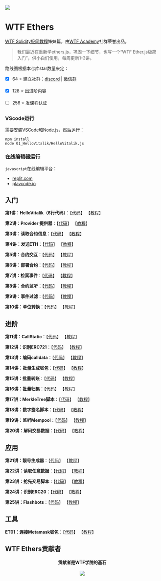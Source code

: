 ![](./img/logo_ethers.jpeg)

# WTF Ethers
[WTF Solidity极简教程](https://github.com/AmazingAng/WTFSolidity)姊妹篇，由[WTF Academy](https://wtf.academy)社群荣誉出品。

>我们最近在重新学ethers.js，巩固一下细节，也写一个“WTF Ether.js极简入门”，供小白们使用，每周更新1-3讲。

路线图根据本仓库star数量来定：
- [x] 64 :star: 建立社群：[discord](https://discord.gg/5akcruXrsk) | [微信群](https://docs.google.com/forms/d/e/1FAIpQLSe4KGT8Sh6sJ7hedQRuIYirOoZK_85miz3dw7vA1-YjodgJ-A/viewform)

- [x] 128 :star: 出进阶内容

- [ ] 256 :star: 发课程认证

### VScode运行

需要安装[VSCode](https://code.visualstudio.com/download)和[Node.js](https://nodejs.org/zh-cn/download/)，然后运行：

```shell
npm install
node 01_HelloVitalik/HelloVitalik.js
```
### 在线编辑器运行

`javascript`在线编辑平台：
* [replit.com](https://replit.com/)
* [playcode.io](https://playcode.io)

## 入门
**第1讲：HelloVitalik（6行代码）**：【[代码](https://github.com/WTFAcademy/WTFEthers/blob/main/01_HelloVitalik)】 【[教程](https://github.com/WTFAcademy/WTFEthers/blob/main/01_HelloVitalik/readme.md)】

**第2讲：Provider 提供器**：【[代码](https://github.com/WTFAcademy/WTFEthers/blob/main/02_Provider)】 【[教程](https://github.com/WTFAcademy/WTFEthers/blob/main/02_Provider/readme.md)】

**第3讲：读取合约信息**：【[代码](https://github.com/WTFAcademy/WTFEthers/blob/main/03_ReadContract)】 【[教程](https://github.com/WTFAcademy/WTFEthers/blob/main/03_ReadContract/readme.md)】

**第4讲：发送ETH**：【[代码](https://github.com/WTFAcademy/WTFEthers/blob/main/04_SendETH)】 【[教程](https://github.com/WTFAcademy/WTFEthers/blob/main/04_SendETH/readme.md)】

**第5讲：合约交互**：【[代码](https://github.com/WTFAcademy/WTFEthers/blob/main/05_WriteContract)】 【[教程](https://github.com/WTFAcademy/WTFEthers/blob/main/05_WriteContract/readme.md)】

**第6讲：部署合约**：【[代码](https://github.com/WTFAcademy/WTFEthers/blob/main/06_DeployContract)】 【[教程](https://github.com/WTFAcademy/WTFEthers/blob/main/06_DeployContract/readme.md)】

**第7讲：检索事件**：【[代码](https://github.com/WTFAcademy/WTFEthers/blob/main/07_Event)】 【[教程](https://github.com/WTFAcademy/WTFEthers/blob/main/07_Event/readme.md)】


**第8讲：合约监听**：【[代码](https://github.com/WTFAcademy/WTFEthers/blob/main/08_ContractListener)】 【[教程](https://github.com/WTFAcademy/WTFEthers/blob/main/08_ContractListener/readme.md)】


**第9讲：事件过滤**：【[代码](https://github.com/WTFAcademy/WTFEthers/blob/main/09_EventFilter)】 【[教程](https://github.com/WTFAcademy/WTFEthers/blob/main/09_EventFilter/readme.md)】

**第10讲：单位转换**：【[代码](https://github.com/WTFAcademy/WTFEthers/blob/main/10_Units)】 【[教程](https://github.com/WTFAcademy/WTFEthers/blob/main/10_Units/readme.md)】

## 进阶

**第11讲：CallStatic**：【[代码](https://github.com/WTFAcademy/WTFEthers/blob/main/11_CallStatic)】 【[教程](https://github.com/WTFAcademy/WTFEthers/blob/main/11_CallStatic/readme.md)】

**第12讲：识别ERC721**：【[代码](https://github.com/WTFAcademy/WTFEthers/blob/main/12_ERC721Check)】 【[教程](https://github.com/WTFAcademy/WTFEthers/blob/main/12_ERC721Check/readme.md)】

**第13讲：编码calldata**：【[代码](https://github.com/WTFAcademy/WTFEthers/blob/main/13_EncodeCalldata)】 【[教程](https://github.com/WTFAcademy/WTFEthers/blob/main/13_EncodeCalldata/readme.md)】

**第14讲：批量生成钱包**：【[代码](https://github.com/WTFAcademy/WTFEthers/blob/main/14_HDwallet)】 【[教程](https://github.com/WTFAcademy/WTFEthers/blob/main/14_HDwallet/readme.md)】

**第15讲：批量转账**：【[代码](https://github.com/WTFAcademy/WTFEthers/blob/main/15_MultiTransfer)】 【[教程](https://github.com/WTFAcademy/WTFEthers/blob/main/15_MultiTransfer/readme.md)】

**第16讲：批量归集**：【[代码](https://github.com/WTFAcademy/WTFEthers/blob/main/16_MultiCollect)】 【[教程](https://github.com/WTFAcademy/WTFEthers/blob/main/16_MultiCollect/readme.md)】

**第17讲：MerkleTree脚本**：【[代码](https://github.com/WTFAcademy/WTFEthers/blob/main/17_MerkleTree)】 【[教程](https://github.com/WTFAcademy/WTFEthers/blob/main/17_MerkleTree/readme.md)】

**第18讲：数字签名脚本**：【[代码](https://github.com/WTFAcademy/WTFEthers/blob/main/18_Signature)】 【[教程](https://github.com/WTFAcademy/WTFEthers/blob/main/18_Signature/readme.md)】

**第19讲：监听Mempool**：【[代码](https://github.com/WTFAcademy/WTFEthers/blob/main/19_Mempool)】 【[教程](https://github.com/WTFAcademy/WTFEthers/blob/main/19_Mempool/readme.md)】

**第20讲：解码交易数据**：【[代码](https://github.com/WTFAcademy/WTFEthers/blob/main/20_DecodeTx)】 【[教程](https://github.com/WTFAcademy/WTFEthers/blob/main/20_DecodeTx/readme.md)】

## 应用

**第21讲：靓号生成器**：【[代码](https://github.com/WTFAcademy/WTFEthers/blob/main/21_VanityAddress)】 【[教程](https://github.com/WTFAcademy/WTFEthers/blob/main/21_VanityAddress/readme.md)】

**第22讲：读取任意数据**：【[代码](https://github.com/WTFAcademy/WTFEthers/blob/main/22_ReadAnyData)】 【[教程](https://github.com/WTFAcademy/WTFEthers/blob/main/22_ReadAnyData/readme.md)】

**第23讲：抢先交易脚本**：【[代码](https://github.com/WTFAcademy/WTFEthers/blob/main/23_Frontrun)】 【[教程](https://github.com/WTFAcademy/WTFEthers/blob/main/23_Frontrun/readme.md)】

**第24讲：识别ERC20**：【[代码](https://github.com/WTFAcademy/WTFEthers/blob/main/24_ERC20Check)】 【[教程](https://github.com/WTFAcademy/WTFEthers/blob/main/24_ERC20Check/readme.md)】

**第25讲：Flashbots**：【[代码](https://github.com/WTFAcademy/WTFEthers/blob/main/25_Flashbots)】 【[教程](https://github.com/WTFAcademy/WTFEthers/blob/main/25_Flashbots/readme.md)】

## 工具

**ET01：连接Metamask钱包**：【[代码](https://github.com/WTFAcademy/WTFEthers/blob/main/ET01_Metamask)】 【[教程](https://github.com/WTFAcademy/WTFEthers/blob/main/ET01_Metamask/readme.md)】

## WTF Ethers贡献者
<div align="center">
  <h4 align="center">
    贡献者是WTF学院的基石
  </h4>
  <a href="https://github.com/WTFAcademy/WTF-Ethers/graphs/contributors">
    <img src="https://contrib.rocks/image?repo=WTFAcademy/WTF-Ethers" />
  </a>
</div>
